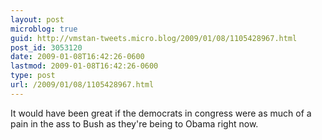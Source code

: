 ```yaml
---
layout: post
microblog: true
guid: http://vmstan-tweets.micro.blog/2009/01/08/1105428967.html
post_id: 3053120
date: 2009-01-08T16:42:26-0600
lastmod: 2009-01-08T16:42:26-0600
type: post
url: /2009/01/08/1105428967.html
---
```

It would have been great if the democrats in congress were as much of a pain in the ass to Bush as they're being to Obama right now.
